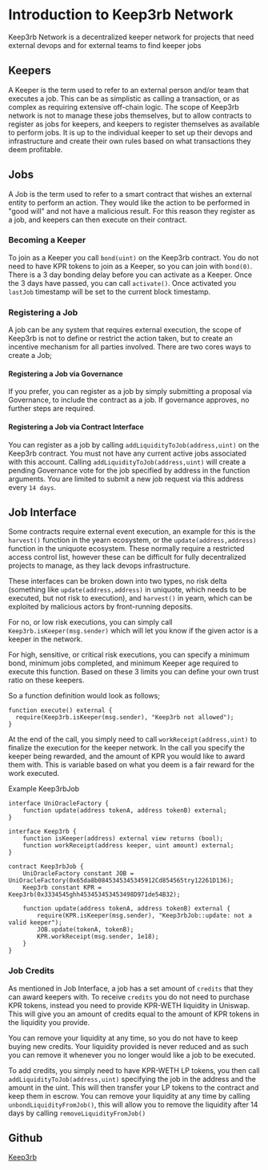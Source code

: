 
# Introduction to Keep3rb Network



Keep3rb Network is a decentralized keeper network for projects that need external devops and for external teams to find keeper jobs

## Keepers

A Keeper is the term used to refer to an external person and/or team that executes a job. This can be as simplistic as calling a transaction, or as complex as requiring extensive off-chain logic. The scope of Keep3rb network is not to manage these jobs themselves, but to allow contracts to register as jobs for keepers, and keepers to register themselves as available to perform jobs. It is up to the individual keeper to set up their devops and infrastructure and create their own rules based on what transactions they deem profitable.

## Jobs

A Job is the term used to refer to a smart contract that wishes an external entity to perform an action. They would like the action to be performed in "good will" and not have a malicious result. For this reason they register as a job, and keepers can then execute on their contract.

### Becoming a Keeper

To join as a Keeper you call ```bond(uint)``` on the Keep3rb contract. You do not need to have KPR tokens to join as a Keeper, so you can join with ```bond(0)```. There is a 3 day bonding delay before you can activate as a Keeper. Once the 3 days have passed, you can call ```activate()```. Once activated you ```lastJob``` timestamp will be set to the current block timestamp.

### Registering a Job

A job can be any system that requires external execution, the scope of Keep3rb is not to define or restrict the action taken, but to create an incentive mechanism for all parties involved. There are two cores ways to create a Job;

#### Registering a Job via Governance

If you prefer, you can register as a job by simply submitting a proposal via Governance, to include the contract as a job. If governance approves, no further steps are required.

#### Registering a Job via Contract Interface

You can register as a job by calling ```addLiquidityToJob(address,uint)``` on the Keep3rb contract. You must not have any current active jobs associated with this account. Calling ```addLiquidityToJob(address,uint)``` will create a pending Governance vote for the job specified by address in the function arguments. You are limited to submit a new job request via this address every ```14 days```.

## Job Interface

Some contracts require external event execution, an example for this is the ```harvest()``` function in the yearn ecosystem, or the ```update(address,address)``` function in the uniquote ecosystem. These normally require a restricted access control list, however these can be difficult for fully decentralized projects to manage, as they lack devops infrastructure.

These interfaces can be broken down into two types, no risk delta (something like ```update(address,address)``` in uniquote, which needs to be executed, but not risk to execution), and ```harvest()``` in yearn, which can be exploited by malicious actors by front-running deposits.

For no, or low risk executions, you can simply call ```Keep3rb.isKeeper(msg.sender)``` which will let you know if the given actor is a keeper in the network.

For high, sensitive, or critical risk executions, you can specify a minimum bond, minimum jobs completed, and minimum Keeper age required to execute this function. Based on these 3 limits you can define your own trust ratio on these keepers.

So a function definition would look as follows;
```
function execute() external {
  require(Keep3rb.isKeeper(msg.sender), "Keep3rb not allowed");
}
```

At the end of the call, you simply need to call ```workReceipt(address,uint)``` to finalize the execution for the keeper network. In the call you specify the keeper being rewarded, and the amount of KPR you would like to award them with. This is variable based on what you deem is a fair reward for the work executed.

Example Keep3rbJob

```
interface UniOracleFactory {
    function update(address tokenA, address tokenB) external;
}

interface Keep3rb {
    function isKeeper(address) external view returns (bool);
    function workReceipt(address keeper, uint amount) external;
}

contract Keep3rbJob {
    UniOracleFactory constant JOB = UniOracleFactory(0x65da8b0845345345345912Cd854565try12261D136);
    Keep3rb constant KPR = Keep3rb(0x3334545ghh453453453453498D971de54B32);

    function update(address tokenA, address tokenB) external {
        require(KPR.isKeeper(msg.sender), "Keep3rbJob::update: not a valid keeper");
        JOB.update(tokenA, tokenB);
        KPR.workReceipt(msg.sender, 1e18);
    }
}
```

### Job Credits

As mentioned in Job Interface, a job has a set amount of ```credits``` that they can award keepers with. To receive ```credits``` you do not need to purchase KPR tokens, instead you need to provide KPR-WETH liquidity in Uniswap. This will give you an amount of credits equal to the amount of KPR tokens in the liquidity you provide.

You can remove your liquidity at any time, so you do not have to keep buying new credits. Your liquidity provided is never reduced and as such you can remove it whenever you no longer would like a job to be executed.

To add credits, you simply need to have KPR-WETH LP tokens, you then call ```addLiquidityToJob(address,uint)``` specifying the job in the address and the amount in the uint. This will then transfer your LP tokens to the contract and keep them in escrow. You can remove your liquidity at any time by calling ```unbondLiquidityFromJob()```, this will allow you to remove the liquidity after 14 days by calling ```removeLiquidityFromJob()```

## Github

[Keep3rb](https://github.com/keep3rb-network/keep3rb-core)

